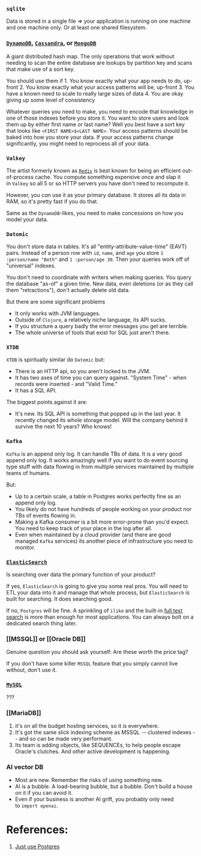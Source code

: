 
### `sqlite`

Data is stored in a single file => your application is running on one machine and one machine only. Or at least one shared filesystem. 

### [`DynamoDB`](Amazon%20DynamoDB.md), [`Cassandra`](Cassandra.md), or [`MongoDB`](MongoDB.md) 

A giant distributed hash map. The only operations that work without needing to scan the entire database are lookups by partition key and scans that make use of a sort key.

   You should use them if
	1. You know exactly what your app needs to do, up-front
	2. You know exactly what your access patterns will be, up-front
	3. You have a known need to scale to really large sizes of data
	4. You are okay giving up some level of consistency

Whatever queries you need to make, you need to encode that knowledge in one of those indexes before you store it. You want to store users and look them up by either first name or last name? Well you best have a sort key that looks like `<FIRST NAME>$<LAST NAME>`. Your access patterns should be baked into how you store your data. If your access patterns change significantly, you might need to reprocess all of your data.

### `Valkey`

The artist formerly known as [`Redis`](1.%20Software%20Engineering/2.%20Architecture/2.%20Components/Cache/Types/Redis/_Base.md) is best known for being an efficient out-of-process cache. You compute something expensive once and slap it in `Valkey` so all 5 or so HTTP servers you have don't need to recompute it.

However, you _can_ use it as your primary database. It stores all its data in RAM, so it's pretty fast if you do that.

Same as the `DynamoDB`-likes, you need to make concessions on how you model your data.

### `Datomic`

You don't store data in tables. It's all "entity-attribute-value-time" (EAVT) pairs. Instead of a person row with `id`, `name`, and `age` you store `1 :person/name "Beth"` and `1 :person/age 30`. Then your queries work off of "universal" indexes.

You don't need to coordinate with writers when making queries. You query the database "as-of" a given time. New data, even deletions (or as they call them "retractions"), don't actually delete old data.

But there are some significant problems
- It only works with JVM languages.
- Outside of `Clojure`, a relatively niche language, its API sucks.
- If you structure a query badly the error messages you get are terrible.
- The whole universe of tools that exist for SQL just aren't there.

### `XTDB`

`XTDB` is spiritually similar do `Datomic` but:
- There is an HTTP api, so you aren't locked to the JVM.
- It has two axes of time you can query against. "System Time" - when records were inserted - and "Valid Time."
- It has a SQL API.

The biggest points against it are:
- It's new. Its SQL API is something that popped up in the last year. It recently changed its whole storage model. Will the company behind it survive the next 10 years? Who knows!

### `Kafka`

`Kafka` is an append only log. It can handle TBs of data. It is a very good append only log. It works amazingly well if you want to do event sourcing type stuff with data flowing in from multiple services maintained by multiple teams of humans.

But:
- Up to a certain scale, a table in Postgres works perfectly fine as an append only log.
- You likely do not have hundreds of people working on your product nor TBs of events flowing in.
- Making a Kafka consumer is a bit more error-prone than you'd expect. You need to keep track of your place in the log after all.
- Even when maintained by a cloud provider (and there are good managed `Kafka` services) its another piece of infrastructure you need to monitor.

### [`ElasticSearch`](Elasticsearch)

Is searching over data the primary function of your product?

If yes, `ElasticSearch` is going to give you some real pros. You will need to ETL your data into it and manage that whole process, but `ElasticSearch` is built for searching. It does searching good.

If no, `Postgres` will be fine. A sprinkling of `ilike` and the built-in [full text search](https://www.postgresql.org/docs/current/textsearch.html) is more than enough for most applications. You can always bolt on a dedicated search thing later.

### [[MSSQL]] or [[Oracle DB]]

Genuine question you should ask yourself: Are these worth the price tag?

If you don't have some killer `MSSQL` feature that you simply cannot live without, don't use it.

### [`MySQL`](MySQL.md)

???

### [[MariaDB]]

1. it's on all the budget hosting services, so it is everywhere.
2. It's got the same slick indexing scheme as MSSQL -- clustered indexes -- and so can be made very performant.
3. Its team is adding objects, like SEQUENCEs, to help people escape Oracle's clutches. And other active development is happening.

### AI vector DB

- Most are new. Remember the risks of using something new.
- AI is a bubble. A load-bearing bubble, but a bubble. Don't build a house on it if you can avoid it.
- Even if your business is another AI grift, you probably only need to `import openai`.



# References:

1. [Just use Postgres](https://mccue.dev/pages/8-16-24-just-use-postgres)